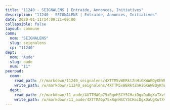 ```yaml
---
title: "11240 - SEIGNALENS | Entraide, Annonces, Initiatives"
description: "11240 - SEIGNALENS | Entraide, Annonces, Initiatives"
date: 2020-01-11T14:09:21+09:00
collapsible: false
layout: commune
comm:
  nom: "SEIGNALENS"
  slug: seignalens
  cp: "11240"
dept:
  nom: "Aude"
  slug: aude
  num: "11"
peerpad:
  comm:
    read_path: /r/markdown/11240_seignalens/4XTTM5vWERktZnHiGKWWBQyKhWRsFtMU3vSpBp5Ti5E5vxPtS
    write_path: /w/markdown/11240_seignalens/4XTTM5vWERktZnHiGKWWBQyKhWRsFtMU3vSpBp5Ti5E5vxPtS-K3TgUJzhYCF8JSwuUiVCC39JJK2gJJxKeXWdd1e24CpavRj9S6tjPJj6LqkRkLugEXhqV5qDANCfKdqQcQ2mnKs1XnxMVakuHqHNKw6CqkY4upt4KUN7t8nG3hkm3YJULMXtmvWJ
  dept:
    read_path: /r/markdown/11_aude/4XTTMAGp75xRqnHSCY5CHaiDgxDaUgXuTXvSZDHnY1JdjJiUk
    write_path: /w/markdown/11_aude/4XTTMAGp75xRqnHSCY5CHaiDgxDaUgXuTXvSZDHnY1JdjJiUk-K3TgUenjCPDfs1W21bst2JvrPDW324QBfMvPid11puzXxXGQEeNw9p4QtfnUhSn4LYSwR6UDBQmdr3wFq2CDRGqNz2QynSm58zgCpz2PKP6Y24UTpxW22MudfeZ339ZPKnHm6XTr
---
```


